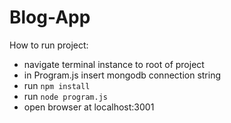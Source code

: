 # Blog-App

How to run project:
- navigate terminal instance to root of project
- in Program.js insert mongodb connection string
- run `npm install`
- run `node program.js`
- open browser at localhost:3001
